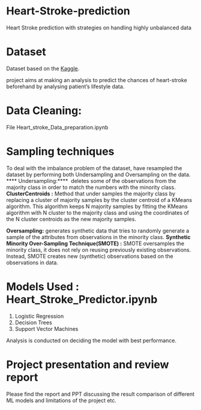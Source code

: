 # Heart-Stroke-prediction
Heart Stroke prediction with strategies on handling highly unbalanced data

# Dataset
Dataset based on the [Kaggle](https://www.kaggle.com/asaumya/healthcare-dataset-stroke-data).

project aims at making an analysis to predict the chances of heart-stroke beforehand by analysing patient’s lifestyle data.

# Data Cleaning:

File Heart_stroke_Data_preparation.ipynb

# Sampling techniques
To deal with the imbalance problem of the dataset, have resampled the dataset by performing both Undersampling and Oversampling on the data.
**** Undersampling:**** 
deletes some of the observations from the majority class in order to match the numbers with the minority class. 
****ClusterCentroids :**** 
Method that under samples the majority class by replacing a cluster of majority samples by the cluster centroid of a KMeans algorithm. This algorithm keeps N majority samples by fitting the KMeans algorithm with N cluster to the majority class and using the coordinates of the N cluster centroids as the new majority samples.

****Oversampling:**** 
generates synthetic data that tries to randomly generate a sample of the attributes from observations in the minority class. 
****Synthetic Minority Over-Sampling Technique(SMOTE) :**** 
SMOTE oversamples the minority class, it does not rely on reusing previously existing observations. Instead, SMOTE creates new (synthetic) observations based on the observations in data.


# Models Used : Heart_Stroke_Predictor.ipynb
1. Logistic Regression
2. Decision Trees
3. Support Vector Machines

Analysis is conducted on deciding the model with best performance.


# Project presentation and review report
Please find the report and PPT discussing the result comparison of different ML models and limitations of the project etc.
